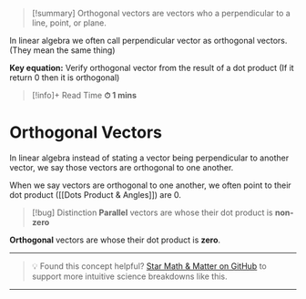 
>[!summary]
Orthogonal vectors are vectors who a perpendicular to a line, point, or plane.
>
In linear algebra we often call perpendicular vector as orthogonal vectors. (They mean the same thing)
>
**Key equation:**
Verify orthogonal vector from the result of a dot product (If it return 0 then it is orthogonal)

>[!info]+ Read Time
**⏱ 1 mins**
# Orthogonal Vectors 
In linear algebra instead of stating a vector being perpendicular to another vector, we say those vectors are orthogonal to one another.

When we say vectors are orthogonal to one another, we often point to their dot product ([[Dots Product & Angles]]) are 0.

>[!bug] Distinction
**Parallel** vectors are whose their dot product is **non-zero**
>
**Orthogonal** vectors are whose their dot product is **zero**.



---

> 💡 Found this concept helpful? [Star Math & Matter on GitHub](https://github.com/rajeevphysics/Obsidan-MathMatter) to support more intuitive science breakdowns like this.

---
